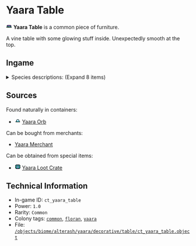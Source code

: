 # Yaara Table

<img src="https://raw.githubusercontent.com/Ceterai/Enternia/main/objects/biome/alterash/yaara/decorative/table/icon.png" alt="Yaara Table icon" loading="lazy" height=16px width="auto" /> **Yaara Table** is a common piece of furniture.

A vine table with some glowing stuff inside. Unexpectedly smooth at the top.

## Ingame

<details markdown="1"><summary>Species descriptions: (Expand 8 items)</summary>

- Alta: A table from yaara vines and some calin crystals. Probably made by Yaara Keepers.
- Apex: Something shines inside of those vines. Be careful.
- Avian: This table looks strange, but somehow charming.
- Floran: Thiss table looksss perfect for Floran. Warm glow and shiny crysstals. Floran made thisss.
- Glitch: Preoccupied. Why was this table captured by some vines?
- Human: We, humans, call these tables 'kotatsu'. Usually they have some heat source inside of them.
- Hylotl: I wouldn't want to place anything onto this table. Those vines look freaky.
- Novakid: Some plants almost completely absorbed this table. This is lookin' strange and somehow scary.

</details>

## Sources

Found naturally in containers:

- <img src="https://raw.githubusercontent.com/Ceterai/Enternia/main/objects/biome/alterash/yaara/decorative/orb/icon.png" alt="Yaara Orb icon" loading="lazy" height=16px width="auto" /> [Yaara Orb](https://ceterai.github.io/MyEnternia/Wiki/YaaraOrb)

Can be bought from merchants:

- [Yaara Merchant](https://ceterai.github.io/MyEnternia/Wiki/YaaraMerchant)

Can be obtained from special items:

- <img src="https://raw.githubusercontent.com/Ceterai/Enternia/main/items/active/alta/loot/biome/ct_yaara_loot.png" alt="Yaara Loot Crate icon" loading="lazy" height=16px width="auto" /> [Yaara Loot Crate](https://ceterai.github.io/MyEnternia/Wiki/YaaraLootCrate)

## Technical Information

- In-game ID: `ct_yaara_table`
- Power: `1.0`
- Rarity: `Common`
- Colony tags: [`common`](https://ceterai.github.io/MyEnternia/Wiki/Tags/Common), [`floran`](https://ceterai.github.io/MyEnternia/Wiki/Tags/Floran), [`yaara`](https://ceterai.github.io/MyEnternia/Wiki/Tags/Yaara)
- File: [`/objects/biome/alterash/yaara/decorative/table/ct_yaara_table.object`](https://github.com/Ceterai/Enternia/blob/main/objects/biome/alterash/yaara/decorative/table/ct_yaara_table.object)
